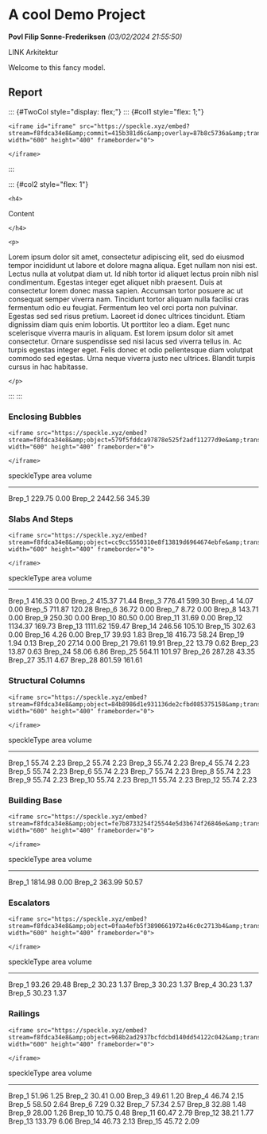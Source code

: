 # A cool Demo Project

**Povl Filip Sonne-Frederiksen** *(03/02/2024 21:55:50)*

LINK Arkitektur

Welcome to this fancy model.

## Report

::: {#TwoCol style="display: flex;"}
::: {#col1 style="flex: 1;"}
```{=html}
<iframe id="iframe" src="https://speckle.xyz/embed?stream=f8fdca34e8&amp;commit=415b381d6c&amp;overlay=87b8c5736a&amp;transparent=true&amp;autoload=true&amp;hidecontrols=true&amp;hidesidebar=true" width="600" height="400" frameborder="0">
```
```{=html}
</iframe>
```
:::

::: {#col2 style="flex: 1"}
```{=html}
<h4>
```
Content
```{=html}
</h4>
```
```{=html}
<p>
```
Lorem ipsum dolor sit amet, consectetur adipiscing elit, sed do eiusmod
tempor incididunt ut labore et dolore magna aliqua. Eget nullam non nisi
est. Lectus nulla at volutpat diam ut. Id nibh tortor id aliquet lectus
proin nibh nisl condimentum. Egestas integer eget aliquet nibh praesent.
Duis at consectetur lorem donec massa sapien. Accumsan tortor posuere ac
ut consequat semper viverra nam. Tincidunt tortor aliquam nulla facilisi
cras fermentum odio eu feugiat. Fermentum leo vel orci porta non
pulvinar. Egestas sed sed risus pretium. Laoreet id donec ultrices
tincidunt. Etiam dignissim diam quis enim lobortis. Ut porttitor leo a
diam. Eget nunc scelerisque viverra mauris in aliquam. Est lorem ipsum
dolor sit amet consectetur. Ornare suspendisse sed nisi lacus sed
viverra tellus in. Ac turpis egestas integer eget. Felis donec et odio
pellentesque diam volutpat commodo sed egestas. Urna neque viverra justo
nec ultrices. Blandit turpis cursus in hac habitasse.
```{=html}
</p>
```
:::
:::

### Enclosing Bubbles

```{=html}
<iframe src="https://speckle.xyz/embed?stream=f8fdca34e8&amp;object=579f5fddca97878e525f2adf11277d9e&amp;transparent=true&amp;autoload=true&amp;hidecontrols=true&amp;hidesidebar=true" width="600" height="400" frameborder="0">
```
```{=html}
</iframe>
```
  speckleType   area      volume
  ------------- --------- --------
  Brep_1        229.75    0.00
  Brep_2        2442.56   345.39

### Slabs And Steps

```{=html}
<iframe src="https://speckle.xyz/embed?stream=f8fdca34e8&amp;object=cc9cc5550310e8f13819d6964674ebfe&amp;transparent=true&amp;autoload=true&amp;hidecontrols=true&amp;hidesidebar=true" width="600" height="400" frameborder="0">
```
```{=html}
</iframe>
```
  speckleType   area      volume
  ------------- --------- --------
  Brep_1        416.33    0.00
  Brep_2        415.37    71.44
  Brep_3        776.41    599.30
  Brep_4        14.07     0.00
  Brep_5        711.87    120.28
  Brep_6        36.72     0.00
  Brep_7        8.72      0.00
  Brep_8        143.71    0.00
  Brep_9        250.30    0.00
  Brep_10       80.50     0.00
  Brep_11       31.69     0.00
  Brep_12       1134.37   169.73
  Brep_13       1111.62   159.47
  Brep_14       246.56    105.10
  Brep_15       302.63    0.00
  Brep_16       4.26      0.00
  Brep_17       39.93     1.83
  Brep_18       416.73    58.24
  Brep_19       1.94      0.13
  Brep_20       27.14     0.00
  Brep_21       79.61     19.91
  Brep_22       13.79     0.62
  Brep_23       13.87     0.63
  Brep_24       58.06     6.86
  Brep_25       564.11    101.97
  Brep_26       287.28    43.35
  Brep_27       35.11     4.67
  Brep_28       801.59    161.61

### Structural Columns

```{=html}
<iframe src="https://speckle.xyz/embed?stream=f8fdca34e8&amp;object=84b8986d1e931136de2cfbd085375158&amp;transparent=true&amp;autoload=true&amp;hidecontrols=true&amp;hidesidebar=true" width="600" height="400" frameborder="0">
```
```{=html}
</iframe>
```
  speckleType   area    volume
  ------------- ------- --------
  Brep_1        55.74   2.23
  Brep_2        55.74   2.23
  Brep_3        55.74   2.23
  Brep_4        55.74   2.23
  Brep_5        55.74   2.23
  Brep_6        55.74   2.23
  Brep_7        55.74   2.23
  Brep_8        55.74   2.23
  Brep_9        55.74   2.23
  Brep_10       55.74   2.23
  Brep_11       55.74   2.23
  Brep_12       55.74   2.23

### Building Base

```{=html}
<iframe src="https://speckle.xyz/embed?stream=f8fdca34e8&amp;object=fe7b8733254f25544e5d3b674f26846e&amp;transparent=true&amp;autoload=true&amp;hidecontrols=true&amp;hidesidebar=true" width="600" height="400" frameborder="0">
```
```{=html}
</iframe>
```
  speckleType   area      volume
  ------------- --------- --------
  Brep_1        1814.98   0.00
  Brep_2        363.99    50.57

### Escalators

```{=html}
<iframe src="https://speckle.xyz/embed?stream=f8fdca34e8&amp;object=0faa4efb5f3890661972a46c0c2713b4&amp;transparent=true&amp;autoload=true&amp;hidecontrols=true&amp;hidesidebar=true" width="600" height="400" frameborder="0">
```
```{=html}
</iframe>
```
  speckleType   area    volume
  ------------- ------- --------
  Brep_1        93.26   29.48
  Brep_2        30.23   1.37
  Brep_3        30.23   1.37
  Brep_4        30.23   1.37
  Brep_5        30.23   1.37

### Railings

```{=html}
<iframe src="https://speckle.xyz/embed?stream=f8fdca34e8&amp;object=968b2ad2937bcfdcbd140dd54122c042&amp;transparent=true&amp;autoload=true&amp;hidecontrols=true&amp;hidesidebar=true" width="600" height="400" frameborder="0">
```
```{=html}
</iframe>
```
  speckleType   area     volume
  ------------- -------- --------
  Brep_1        51.96    1.25
  Brep_2        30.41    0.00
  Brep_3        49.61    1.20
  Brep_4        46.74    2.15
  Brep_5        58.50    2.64
  Brep_6        7.29     0.32
  Brep_7        57.34    2.57
  Brep_8        32.88    1.48
  Brep_9        28.00    1.26
  Brep_10       10.75    0.48
  Brep_11       60.47    2.79
  Brep_12       38.21    1.77
  Brep_13       133.79   6.06
  Brep_14       46.73    2.13
  Brep_15       45.72    2.09
